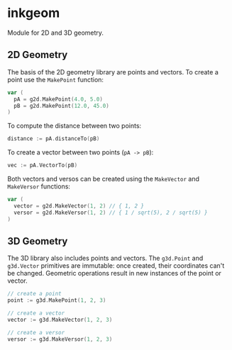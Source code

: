 # inkgeom

Module for 2D and 3D geometry.

## 2D Geometry

The basis of the 2D geometry library are points and vectors.
To create a point use the `MakePoint` function:

```go
var (
  pA = g2d.MakePoint(4.0, 5.0)
  pB = g2d.MakePoint(12.0, 45.0)
)
```

To compute the distance between two points:

```go
distance := pA.distanceTo(pB)
```

To create a vector between two points (`pA -> pB`):

```go
vec := pA.VectorTo(pB)
```

Both vectors and versos can be created using the `MakeVector` and `MakeVersor` functions:

```go
var (
  vector = g2d.MakeVector(1, 2) // { 1, 2 }
  versor = g2d.MakeVersor(1, 2) // { 1 / sqrt(5), 2 / sqrt(5) }
)
```

## 3D Geometry

The 3D library also includes points and vectors.
The `g3d.Point` and `g3d.Vector` primitives are immutable: once created, their coordinates can't be changed.
Geometric operations result in new instances of the point or vector.

```go
// create a point
point := g3d.MakePoint(1, 2, 3)

// create a vector
vector := g3d.MakeVector(1, 2, 3)

// create a versor
versor := g3d.MakeVersor(1, 2, 3)
```